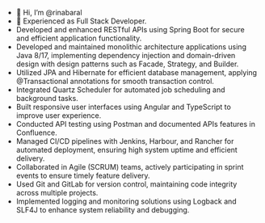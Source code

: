 - 👋 Hi, I’m @rinabaral
- 🌱 Experienced as Full Stack Developer.
- Developed and enhanced RESTful APIs using Spring Boot for secure and efficient application functionality.
- Developed and maintained monolithic architecture applications using Java 8/17, implementing dependency injection and domain-driven design with design patterns such as Facade, Strategy, and Builder.
- Utilized JPA and Hibernate for efficient database management, applying @Transactional annotations for smooth transaction control.
- Integrated Quartz Scheduler for automated job scheduling and background tasks.
- Built responsive user interfaces using Angular and TypeScript to improve user experience.
- Conducted API testing using Postman and documented APIs features in Confluence.
- Managed CI/CD pipelines with Jenkins, Harbour, and Rancher for automated deployment, ensuring high system uptime and efficient delivery.
- Collaborated in Agile (SCRUM) teams, actively participating in sprint events to ensure timely feature delivery.
- Used Git and GitLab for version control, maintaining code integrity across multiple projects.
- Implemented logging and monitoring solutions using Logback and SLF4J to enhance system reliability and debugging.
